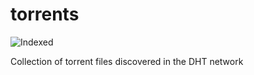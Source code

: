torrents 
========
![Indexed](https://img.shields.io/badge/indexed-3394-blue)

Collection of torrent files discovered in the DHT network
